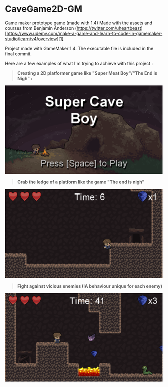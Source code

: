 # CaveGame2D-GM
Game maker prototype game (made with 1.4)
Made with the assets and courses from Benjamin Anderson (https://twitter.com/uheartbeast)
[https://www.udemy.com/make-a-game-and-learn-to-code-in-gamemaker-studio/learn/v4/overview][1]

Project made with GameMaker 1.4.
The executable file is included in the final commit.

Here are a few examples of what I'm trying to achieve with this project :
> **Creating a 2D platformer game like "Super Meat Boy"/"The End is Nigh" :** 

[![PLG01](img/img01.png)](img/img01.png)

> **Grab the ledge of a platform like the game "The end is nigh"** 

[![PLG02](img/img02.png)](img/img02.png)

> **Fight against vicious enemies (IA behaviour unique for each enemy)**

[![PLG03](img/img03.png)](img/img03.png)
